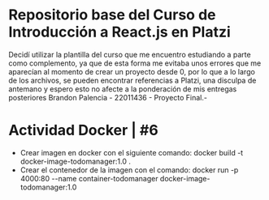 # Repositorio base del Curso de Introducción a React.js en Platzi

Decidí utilizar la plantilla del curso que me encuentro estudiando a parte como complemento, ya que de esta forma me evitaba unos errores que me aparecían al momento de
crear un proyecto desde 0, por lo que a lo largo de los archivos, se pueden encontrar referencias a Platzi, una disculpa de antemano y espero esto no afecte a la ponderación
de mis entregas posteriores
Brandon Palencia - 22011436 - Proyecto Final.-

# Actividad Docker | #6

- Crear imagen en docker con el siguiente comando: docker build -t docker-image-todomanager:1.0 .
- Crear el contenedor de la imagen con el comando: docker run -p 4000:80 --name container-todomanager docker-image-todomanager:1.0
